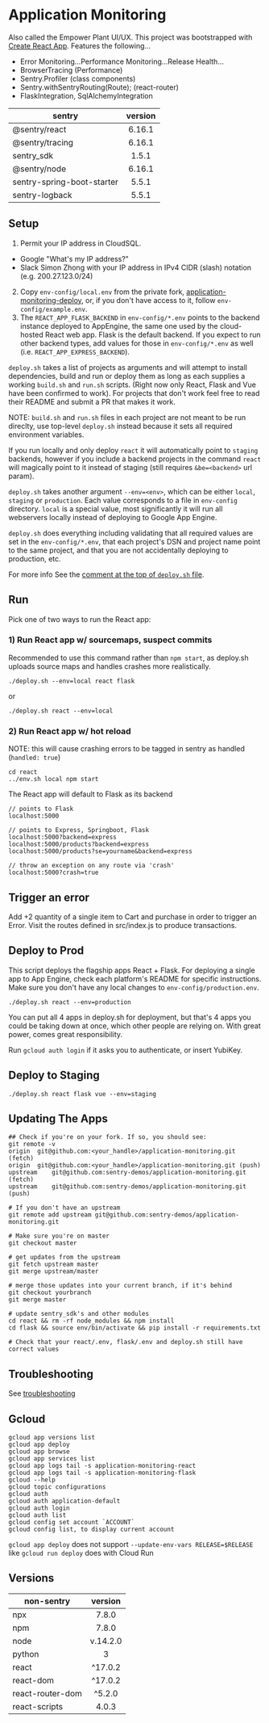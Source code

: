 # Application Monitoring
Also called the Empower Plant UI/UX. This project was bootstrapped with [Create React App](https://github.com/facebook/create-react-app). Features the following...
- Error Monitoring...Performance Monitoring...Release Health...
- BrowserTracing (Performance)  
- Sentry.Profiler (class components)  
- Sentry.withSentryRouting(Route); (react-router)  
- FlaskIntegration, SqlAlchemyIntegration

| sentry    | version
| ------------- |:-------------:|
| @sentry/react | 6.16.1 |
| @sentry/tracing | 6.16.1 |
| sentry_sdk | 1.5.1 |
| @sentry/node | 6.16.1 |
| sentry-spring-boot-starter | 5.5.1 |
| sentry-logback | 5.5.1 |

## Setup
1. Permit your IP address in CloudSQL. 
- Google "What's my IP address?" 
- Slack Simon Zhong with your IP address in IPv4 CIDR (slash) notation (e.g. 200.27.123.0/24)
2. Copy `env-config/local.env` from the private fork, [application-monitoring-deploy](https://github.com/sentry-demos/application-monitoring-deploy/tree/master/env-config), or, if you don't have access to it, follow `env-config/example.env`.
4. The `REACT_APP_FLASK_BACKEND` in `env-config/*.env` points to the backend instance deployed to AppEngine, the same one used by the cloud-hosted React web app. Flask is the default backend. If you expect to run other backend types, add values for those in `env-config/*.env` as well (i.e. `REACT_APP_EXPRESS_BACKEND`).

`deploy.sh` takes a list of projects as arguments and will attempt to install dependencies, build and run or deploy them as long as each supplies a working `build.sh` and `run.sh` scripts. (Right now only React, Flask and Vue have been confirmed to work). For projects that don't
work feel free to read their README and submit a PR that makes it work. 

NOTE: `build.sh` and `run.sh` files in each project are not meant to be run direclty, use top-level `deploy.sh` instead because it sets all required environment variables.

If you run locally and only deploy `react` it will automatically point to `staging` backends, however if you include a backend
projects in the command `react` will magically point to it instead of staging (still requires `&be=<backend>` url param).

`deploy.sh` takes another argument `--env=<env>`, which can be either `local`, `staging` or `production`. Each value corresponds to a file in `env-config` directory. `local` is a special value, most significantly it will run all webservers locally instead of deploying to Google App Engine.

`deploy.sh` does everything including validating that all required values are set in the `env-config/*.env`, that each project's
DSN and project name point to the same project, and that you are not accidentally deploying to production, etc.

For more info See the [comment at the top of `deploy.sh` file](https://github.com/sentry-demos/application-monitoring/blob/master/deploy.sh#L3-L47).

## Run

Pick one of two ways to run the React app:

### 1) Run React app w/ sourcemaps, suspect commits
Recommended to use this command rather than `npm start`, as deploy.sh uploads source maps and handles crashes more realistically.
```
./deploy.sh --env=local react flask
```
or
```
./deploy.sh react --env=local
```

### 2) Run React app w/ hot reload
NOTE: this will cause crashing errors to be tagged in sentry as handled (`handled: true`)
```
cd react
../env.sh local npm start
```

The React app will default to Flask as its backend
```
// points to Flask
localhost:5000

// points to Express, Springboot, Flask
localhost:5000?backend=express
localhost:5000/products?backend=express
localhost:5000/products?se=yourname&backend=express

// throw an exception on any route via 'crash'
localhost:5000?crash=true
```

## Trigger an error

Add +2 quantity of a single item to Cart and purchase in order to trigger an Error. Visit the routes defined in src/index.js to produce transactions.

## Deploy to Prod
This script deploys the flagship apps React + Flask. For deploying a single app to App Engine, check each platform's README for specific instructions. Make sure you don't have any local changes to `env-config/production.env`.
```
./deploy.sh react --env=production
```
You can put all 4 apps in deploy.sh for deployment, but that's 4 apps you could be taking down at once, which other people are relying on. With great power, comes great responsibility.  

Run `gcloud auth login` if it asks you to authenticate, or insert YubiKey.  

## Deploy to Staging
```
./deploy.sh react flask vue --env=staging
```

## Updating The Apps
```
## Check if you're on your fork. If so, you should see:
git remote -v
origin	git@github.com:<your_handle>/application-monitoring.git (fetch)
origin	git@github.com:<your_handle>/application-monitoring.git (push)
upstream	git@github.com:sentry-demos/application-monitoring.git (fetch)
upstream	git@github.com:sentry-demos/application-monitoring.git (push)

# If you don't have an upstream
git remote add upstream git@github.com:sentry-demos/application-monitoring.git

# Make sure you're on master
git checkout master

# get updates from the upstream
git fetch upstream master
git merge upstream/master

# merge those updates into your current branch, if it's behind
git checkout yourbranch
git merge master

# update sentry_sdk's and other modules
cd react && rm -rf node_modules && npm install
cd flask && source env/bin/activate && pip install -r requirements.txt

# Check that your react/.env, flask/.env and deploy.sh still have correct values
```

## Troubleshooting
See [troubleshooting](./troubleshooting.md)

## Gcloud
```
gcloud app versions list
gcloud app deploy
gcloud app browse
gcloud app services list
gcloud app logs tail -s application-monitoring-react
gcloud app logs tail -s application-monitoring-flask
gcloud --help
gcloud topic configurations
gcloud auth
gcloud auth application-default
gcloud auth login
gcloud auth list
gcloud config set account `ACCOUNT`
gcloud config list, to display current account
```
`gcloud app deploy` does not support `--update-env-vars RELEASE=$RELEASE` like `gcloud run deploy` does with Cloud Run

## Versions

| non-sentry    | version
| ------------- |:-------------:|
| npx | 7.8.0 |
| npm | 7.8.0 |
| node | v.14.2.0 |
| python | 3 |
| react | ^17.0.2 |
| react-dom | ^17.0.2 |
| react-router-dom | ^5.2.0 |
| react-scripts | 4.0.3 |


